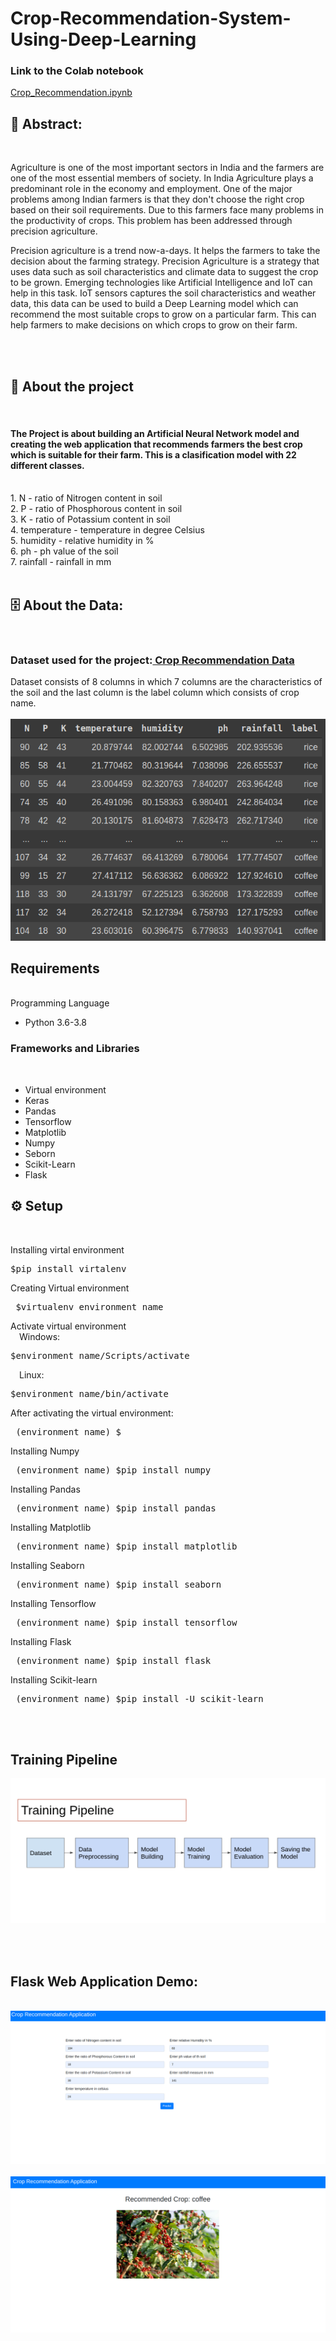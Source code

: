 # Crop-Recommendation-System-Using-Deep-Learning

<h3>Link to the Colab notebook</h3>
<a href="https://colab.research.google.com/drive/1IhoW464xJTPcRL2jknz-tq7rzInHHpyo?usp=sharing">Crop_Recommendation.ipynb</a>


<h2>📝 Abstract:</h2><br>
<p>
Agriculture is one of the most important sectors in India and the farmers are one of the most essential members of society. In India Agriculture plays a predominant role in the economy and employment. One of the major problems among Indian farmers is that they don't choose the right crop based on their soil requirements. Due to this farmers face many problems in the productivity of crops. This problem has been addressed through precision agriculture.
</p>
<p>
Precision agriculture is a trend now-a-days. It helps the farmers to take the decision about the farming strategy. Precision Agriculture is a strategy that uses data such as soil characteristics and climate data to suggest the crop to be grown. Emerging technologies like Artificial Intelligence and IoT can help in this task. IoT sensors captures the soil characteristics and weather data, this data can be used to build a Deep Learning model which can recommend the most suitable crops to grow on a particular farm. This can help farmers to make decisions on which crops to grow on their farm.
</p><br><br>

<h2>📝 About the project</h2><br>
<h4>The Project is about building an Artificial Neural Network model and creating the web application that recommends farmers the best crop which is suitable for their farm. This is a clasification model with 22 different classes.</h4><br>
1. N - ratio of Nitrogen content in soil<br>
2. P - ratio of Phosphorous content in soil<br>
3. K - ratio of Potassium content in soil<br>
4. temperature - temperature in degree Celsius<br>
5. humidity - relative humidity in %<br>
6. ph - ph value of the soil<br>
7. rainfall - rainfall in mm<br><br>

<h2>🗄️ About the Data:</h2><br>
<h3> Dataset used for the project:<a href='https://www.kaggle.com/atharvaingle/crop-recommendation-dataset'> Crop Recommendation Data</a><br></h3>
Dataset consists of 8 columns in which 7 columns are the characteristics of the soil and the last column is the label column which consists of crop name.<br><br>
  
<img src='https://github.com/Sairam-04/Crop-Recommendation-System-Using-Deep-Learning/blob/main/Readme%20Images/data.png'>


<h2> Requirements </h2><br>
</h3>Programming Language</h3><br>

* Python 3.6-3.8<br>

<h3>Frameworks and Libraries</h3><br>

*   Virtual environment<br>
*   Keras<br>
*   Pandas<br>
*   Tensorflow<br>
*   Matplotlib<br>
*   Numpy<br>
*   Seborn<br>
*   Scikit-Learn<br>
*   Flask<br>

<h2>⚙️ Setup</h2><br>

Installing virtal environment
  <pre>$pip install virtalenv</pre>
  
Creating Virtual environment
<pre> $virtualenv environment_name</pre>

Activate virtual environment<br>
&emsp;Windows:
&emsp;<pre> $environment_name/Scripts/activate </pre>

&emsp;Linux:
&emsp;<pre>$environment_name/bin/activate </pre>
  
After activating the virtual environment:
<pre> (environment_name) $ </pre>

Installing Numpy
<pre> (environment_name) $pip install numpy</pre>

Installing Pandas
<pre> (environment_name) $pip install pandas</pre>

Installing Matplotlib
<pre> (environment_name) $pip install matplotlib</pre>

Installing Seaborn
<pre> (environment_name) $pip install seaborn</pre>

Installing Tensorflow
<pre> (environment_name) $pip install tensorflow</pre>

Installing Flask
<pre> (environment_name) $pip install flask</pre>

Installing Scikit-learn
<pre> (environment_name) $pip install -U scikit-learn </pre>
<br><br>
<h2> Training Pipeline</h2>
<img src='https://github.com/Sairam-04/Crop-Recommendation-System-Using-Deep-Learning/blob/main/Readme%20Images/pipeline.png' >

<br><br>
<h2>Flask Web Application Demo:</h2><br>

<img src='https://github.com/Sairam-04/Crop-Recommendation-System-Using-Deep-Learning/blob/main/Readme%20Images/demo1.png'>
<br><br>
<img src='https://github.com/Sairam-04/Crop-Recommendation-System-Using-Deep-Learning/blob/main/Readme%20Images/demo2.png'>

